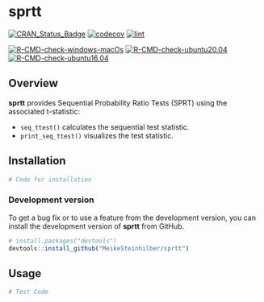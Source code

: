 sprtt
================

<!-- badges: start -->

[![CRAN\_Status\_Badge](http://www.r-pkg.org/badges/version/sprtt?color=green)](https://cran.r-project.org/package=sprtt)
[![codecov](https://codecov.io/gh/MeikeSteinhilber/sprtt/branch/main/graph/badge.svg?token=IQHTDTRBAW)](https://codecov.io/gh/MeikeSteinhilber/sprtt)
[![lint](https://github.com/MeikeSteinhilber/sprtt/actions/workflows/lint.yaml/badge.svg)](https://github.com/MeikeSteinhilber/sprtt/actions/workflows/lint.yaml)

[![R-CMD-check-windows-macOs](https://github.com/MeikeSteinhilber/sprtt/workflows/R-CMD-check-windows-macOs/badge.svg)](https://github.com/MeikeSteinhilber/sprtt/actions)
[![R-CMD-check-ubuntu20.04](https://github.com/MeikeSteinhilber/sprtt/workflows/R-CMD-check-ubuntu20.04/badge.svg)](https://github.com/MeikeSteinhilber/sprtt/actions)
[![R-CMD-check-ubuntu16.04](https://github.com/MeikeSteinhilber/sprtt/workflows/R-CMD-check-ubuntu16.04/badge.svg)](https://github.com/MeikeSteinhilber/sprtt/actions)

<!-- badges: end -->

## Overview

**sprtt** provides Sequential Probability Ratio Tests (SPRT) using the
associated t-statistic:

-   `seq_ttest()` calculates the sequential test statistic.
-   `print_seq_ttest()` visualizes the test statistic.

## Installation

``` r
# Code for installation
```

### Development version

To get a bug fix or to use a feature from the development version, you
can install the development version of **sprtt** from GitHub.

``` r
# install.packages("devtools")
devtools::install_github("MeikeSteinhilber/sprtt")
```

## Usage

``` r
# Test Code
```
